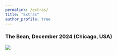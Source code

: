 ```yaml
---
permalink: /extras/
title: "Extras"
author_profile: true
---
```



### The Bean, December 2024 (Chicago, USA)
<img src="{{'/images/bean.jpg' | absolute_url}}">